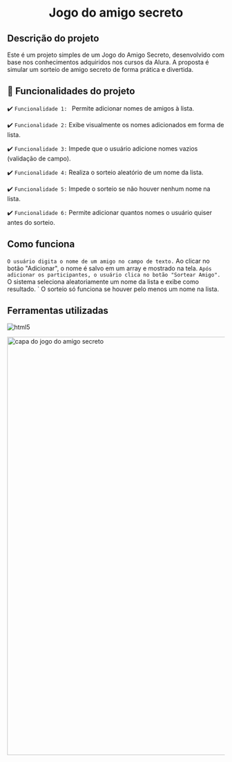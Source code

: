 <h1 align="center"> Jogo do amigo secreto </h1>

<h2>Descrição do projeto</h2>
Este é um projeto simples de um Jogo do Amigo Secreto, desenvolvido com base nos conhecimentos adquiridos nos cursos da Alura.
A proposta é simular um sorteio de amigo secreto de forma prática e divertida.

## 🔨 Funcionalidades do projeto

:heavy_check_mark: `Funcionalidade 1: ` Permite adicionar nomes de amigos à lista.

:heavy_check_mark: `Funcionalidade 2:` Exibe visualmente os nomes adicionados em forma de lista.

:heavy_check_mark: `Funcionalidade 3:` Impede que o usuário adicione nomes vazios (validação de campo).

:heavy_check_mark: `Funcionalidade 4:` Realiza o sorteio aleatório de um nome da lista.

:heavy_check_mark: `Funcionalidade 5:` Impede o sorteio se não houver nenhum nome na lista.

:heavy_check_mark: `Funcionalidade 6:` Permite adicionar quantos nomes o usuário quiser antes do sorteio.

## Como funciona
` O usuário digita o nome de um amigo no campo de texto.
` Ao clicar no botão "Adicionar", o nome é salvo em um array e mostrado na tela.
` Após adicionar os participantes, o usuário clica no botão "Sortear Amigo".
` O sistema seleciona aleatoriamente um nome da lista e exibe como resultado.
` O sorteio só funciona se houver pelo menos um nome na lista.

## Ferramentas utilizadas
![html5](https://github.com/user-attachments/assets/573fdc47-bbcc-4f4b-abb6-d1452271f6ef)<svg role="img" width='7px' viewBox="0 0 24 24" xmlns="http://www.w3.org/2000/svg"></svg>



<img width="947" height="968" alt="capa do jogo do amigo secreto" src="https://github.com/user-attachments/assets/966ddecf-1109-413b-8645-7ae8433db2ac" />
